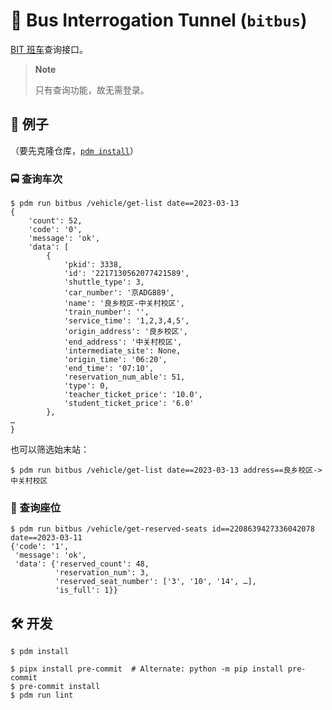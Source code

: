 # 🚌 Bus Interrogation Tunnel (`bitbus`)

[BIT 班车](http://hqapp1.bit.edu.cn/newbanche/)查询接口。

> **Note**
>
> 只有查询功能，故无需登录。

## 🧪 例子

（要先克隆仓库，[`pdm install`](https://pdm.fming.dev/latest/usage/cli_reference/#exec-0--install)）

### 🚍 查询车次

```
$ pdm run bitbus /vehicle/get-list date==2023-03-13
{
    'count': 52,
    'code': '0',
    'message': 'ok',
    'data': [
        {
            'pkid': 3338,
            'id': '2217130562077421589',
            'shuttle_type': 3,
            'car_number': '京ADG889',
            'name': '良乡校区-中关村校区',
            'train_number': '',
            'service_time': '1,2,3,4,5',
            'origin_address': '良乡校区',
            'end_address': '中关村校区',
            'intermediate_site': None,
            'origin_time': '06:20',
            'end_time': '07:10',
            'reservation_num_able': 51,
            'type': 0,
            'teacher_ticket_price': '10.0',
            'student_ticket_price': '6.0'
        },
…
}
```

也可以筛选始末站：

```shell
$ pdm run bitbus /vehicle/get-list date==2023-03-13 address==良乡校区->中关村校区
```

### 💺 查询座位

```
$ pdm run bitbus /vehicle/get-reserved-seats id==2208639427336042078 date==2023-03-11
{'code': '1',
 'message': 'ok',
 'data': {'reserved_count': 48,
          'reservation_num': 3,
          'reserved_seat_number': ['3', '10', '14', …],
          'is_full': 1}}
```

## 🛠️ 开发

```shell
$ pdm install
```

```
$ pipx install pre-commit  # Alternate: python -m pip install pre-commit
$ pre-commit install
$ pdm run lint
```
